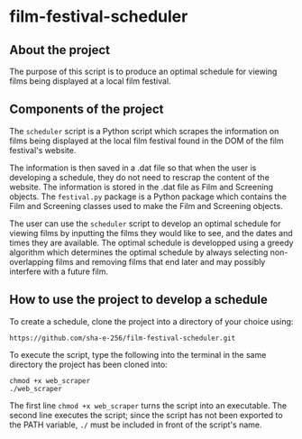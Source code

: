 # film-festival-scheduler

## About the project
The purpose of this script is to produce an optimal schedule for viewing
films being displayed at a local film festival.

## Components of the project
The `scheduler` script is a Python script which scrapes the information on
films being displayed at the local film festival found in the DOM of the
film festival's website. 

The information is then saved in a .dat file so that when the user is 
developing a schedule, they do not need to rescrap the content of the website.
The information is stored in the .dat file as Film and Screening objects. The
`festival.py` package is a Python package which contains the Film and Screening
classes used to make the Film and Screening objects.

The user can use the `scheduler` script to develop an optimal schedule for
viewing films by inputting the films they would like to see, and the dates and
times they are available. The optimal schedule is developped using a greedy
algorithm which determines the optimal schedule by always selecting
non-overlapping films and removing films that end later and may possibly
interfere with a future film.  

## How to use the project to develop a schedule
To create a schedule, clone the project into a directory of your choice using:
```
https://github.com/sha-e-256/film-festival-scheduler.git
```
To execute the script, type the following into the terminal in the same 
directory the project has been cloned into:
```
chmod +x web_scraper
./web_scraper
```
The first line `chmod +x web_scraper` turns the script into an executable.
The second line executes the script; since the script has not been exported
to the PATH variable, `./` must be included in front of the script's name. 
